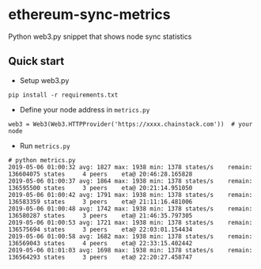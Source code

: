 # ethereum-sync-metrics
Python web3.py snippet that shows node sync statistics

## Quick start
   - Setup web3.py
   ```
   pip install -r requirements.txt
   ```
   
   - Define your node address in `metrics.py`
   ```
   web3 = Web3(Web3.HTTPProvider('https://xxxx.chainstack.com'))  # your node
   ```
   
  - Run `metrics.py`
  ```
  # python metrics.py
  2019-05-06 01:00:32 avg: 1827 max: 1938 min: 1378 states/s 	remain: 136604075 states	 4 peers 	eta@ 20:46:28.165828
  2019-05-06 01:00:37 avg: 1864 max: 1938 min: 1378 states/s 	remain: 136595500 states	 3 peers 	eta@ 20:21:14.951050
  2019-05-06 01:00:42 avg: 1791 max: 1938 min: 1378 states/s 	remain: 136583359 states	 3 peers 	eta@ 21:11:16.481006
  2019-05-06 01:00:48 avg: 1742 max: 1938 min: 1378 states/s 	remain: 136580287 states	 3 peers 	eta@ 21:46:35.797305
  2019-05-06 01:00:53 avg: 1721 max: 1938 min: 1378 states/s 	remain: 136575694 states	 3 peers 	eta@ 22:03:01.154434
  2019-05-06 01:00:58 avg: 1682 max: 1938 min: 1378 states/s 	remain: 136569043 states	 4 peers 	eta@ 22:33:15.402442
  2019-05-06 01:01:03 avg: 1698 max: 1938 min: 1378 states/s 	remain: 136564293 states	 3 peers 	eta@ 22:20:27.458747
  ```
